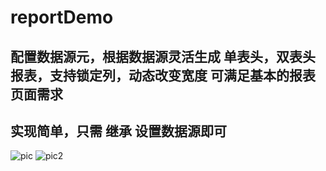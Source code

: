 # reportDemo
## 配置数据源元，根据数据源灵活生成 单表头，双表头报表，支持锁定列，动态改变宽度 可满足基本的报表页面需求
## 实现简单，只需 继承 设置数据源即可
![pic](http://oc1jw3mv7.bkt.clouddn.com/reportDemo1.png)
![pic2](http://oc1jw3mv7.bkt.clouddn.com/reportDemo.png)
